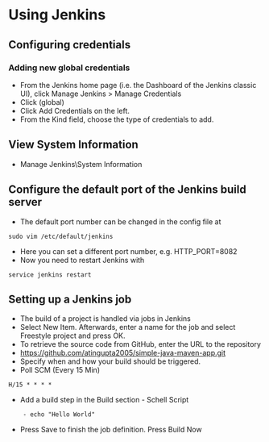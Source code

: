 # Using Jenkins

## Configuring credentials

### Adding new global credentials

 - From the Jenkins home page (i.e. the Dashboard of the Jenkins classic UI), click Manage Jenkins > Manage Credentials
 - Click (global)
 - Click Add Credentials on the left.
 - From the Kind field, choose the type of credentials to add.

## View System Information
 - Manage Jenkins\System Information

## Configure the default port of the Jenkins build server
  - The default port number can be changed in the config file at
 ```
 sudo vim /etc/default/jenkins
 ```
  - Here you can set a different port number, e.g. HTTP_PORT=8082
  - Now you need to restart Jenkins with
```
service jenkins restart
```

## Setting up a Jenkins job
 - The build of a project is handled via jobs in Jenkins
 - Select New Item. Afterwards, enter a name for the job and select Freestyle project and press OK.
 - To retrieve the source code from GitHub, enter the URL to the repository
  - https://github.com/atingupta2005/simple-java-maven-app.git
 - Specify when and how your build should be triggered.
  - Poll SCM (Every 15 Min)
```
H/15 * * * *
```
 - Add a build step in the Build section - Schell Script
```
    - echo "Hello World"
```
 - Press Save to finish the job definition. Press Build Now
